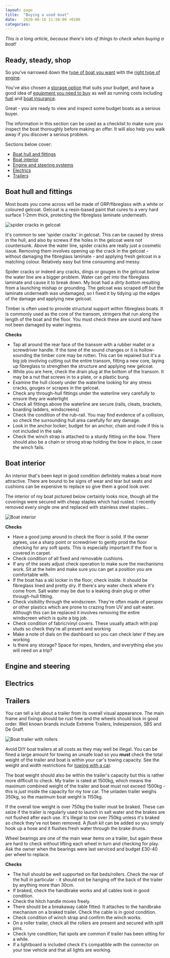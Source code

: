 ```yaml
---
layout: page
title:  "Buying a used boat"
date:   2020-06-16 11:50:00 +0100
categories:
---
```

*This is a long article, because there's lots of things to check when buying a boat!*

## Ready, steady, shop
So you've narrowed down the [type of boat you want]({{site.baseurl}}/Budget-boat-choices) with the [right type of engine]({{site.baseurl}}/Outboard-inboard).

You've also chosen a [storage option]({{site.baseurl}}/Boat-storage) that suits your budget, and have a good idea of [equipment you need to buy]({{site.baseurl}}/Essential-equipment) as well as running costs including [fuel]({{site.baseurl}}/Fuel-consumption) and [boat insurance]({{site.baseurl}}/Boat-insurance).

Great - you are ready to view and inspect some budget boats as a serious buyer.

The information in this section can be used as a checklist to make sure you inspect the boat thoroughly before making an offer. It will also help you walk away if you discover a serious problem.

Sections below cover:
- [Boat hull and fittings](#boat-hull-and-fittings)
- [Boat interior](#boat-interior)
- [Engine and steering systems](#engine-and-steering)
- [Electrics](#electrics)
- [Trailers](#trailers)

## Boat hull and fittings
Most boats you come across will be made of GRP/fibreglass with a white or coloured gelcoat. Gelcoat is a resin-based paint that cures to a very hard surface 1-2mm thick, protecting the fibreglass laminate underneath.

![spider cracks in gelcoat]({{site.baseurl}}/images/spider.jpg)

It's common to see 'spider cracks' in gelcoat. This can be caused by stress in the hull, and also by screws if the holes in the gelcoat were not countersunk. Above the water line, spider cracks are really just a cosmetic issue. Removing them involves opening up the crack in the gelcoat - without damaging the fibreglass laminate - and applying fresh gelcoat in a matching colour. Relatively easy but time consuming and messy.

Spider cracks or indeed any cracks, dings or gouges in the gelcoat *below* the water line are a bigger problem. Water can get into the fibreglass laminate and cause it to break down. My boat had a *dirty bottom* resulting from a launching mishap or grounding. The gelcoat was scraped off but the laminate underneath was undamaged, so I fixed it by tidying up the edges of the damage and applying new gelcoat.

Timber is often used to provide structural support within fibreglass boats. It is commonly used as the core of the transom, *stringers* that run along the length of the boat and the floor. You must check these are sound and have not been damaged by water ingress.

**Checks**
- Tap all around the rear face of the transom with a rubber mallet or a screwdriver handle. If the tone of the sound changes or it is hollow-sounding the timber core may be rotten. This can be repaired but it's a big job involving cutting out the entire transom, fitting a new core, laying up fibreglass to strengthen the structure and applying new gelcoat.
- While you are here, check the drain plug at the bottom of the transom. It may be a nut that screws in to a plate, or a plastic bung.
- Examine the hull closely under the waterline looking for any stress cracks, gouges or scrapes in the gelcoat.
- Check any through-hull fittings under the waterline very carefully to ensure they are watertight
- Check all fittings above the waterline are secure (rails, cleats, brackets, boarding ladders, windscreens)
- Check the condition of the rub-rail. You may find evidence of a collision, so check the surrounding hull area carefully for any damage.
- Look in the anchor locker; budget for an anchor, chain and rode if this is not included in the sale.
- Check the winch strap is attached to a sturdy fitting on the bow. There should also be a chain or strong strap holding the bow in place, in case the winch fails.


## Boat interior
An interior that's been kept in good condition definitely makes a boat more attractive. There are bound to be signs of wear and tear but seats and cushions can be expensive to replace so give them a good look over.

The interior of my boat pictured below certainly looks nice, though all the coverings were secured with cheap staples which had rusted. I recently removed every single one and replaced with stainless steel staples...

![Boat interior]({{site.baseurl}}/images/interior.jpg)

**Checks**
- Have a good jump around to check the floor is solid. If the owner agrees, use a sharp point or screwdriver to gently prod the floor checking for any soft spots. This is especially important if the floor is covered in carpet.
- Check condition of all fixed and removable cushions.
- If any of the seats adjust check operation to make sure the mechanisms work. Sit at the helm and make sure you can get a position you are comfortable with.
- If the boat has a ski locker in the floor, check inside. It should be fibreglass lined and pretty dry. If there's any water check where it's come from. Salt water may be due to a leaking drain plug or other through-hull fitting.
- Check visibility through the windscreen. They're often made of perspex or other plastics which are prone to crazing from UV and salt water. Although this can be replaced it involves removing the entire windscreen which is quite a big job.
- Check condition of fabric/vinyl covers. These usually attach with pop studs so check they're all present and working
- Make a note of dials on the dashboard so you can check later if they are working
- Is there any storage? Space for ropes, fenders, and everything else you will need on a trip?

## Engine and steering

## Electrics

## Trailers
You can tell a lot about a trailer from its overall visual appearance. The main frame and fixings should be rust free and the wheels should look in good order. Well known brands include Extreme Trailers, Indespension, SBS and De Graff.

![Boat trailer with rollers]({{site.baseurl}}/images/trailer.jpg)

Avoid DIY boat trailers at all costs as they may well be illegal. You can be fined a large amount for towing an unsafe load so you **must** check the total weight of the trailer and boat is within your car's towing capacity. See the weight and width restrictions for [towing with a car](https://www.gov.uk/towing-with-car).

The boat weight should also be within the trailer's capacity but this is rather more difficult to check. My trailer is rated at 1500kg, which means the maximum combined weight of the trailer and boat must not exceed 1500kg - this is *just* inside the capacity for my tow car. The unladen trailer weighs 350kg, so the maximum boat weight is 1150kg.

If the overall tow weight is over 750kg the trailer must be braked. These can seize if the trailer is regularly used to launch in salt water and the brakes are not flushed after each use. It's illegal to tow over 750kg unless it's braked so check they've not been removed. A *flush kit* can be added so you simply hook up a hose and it flushes fresh water through the brake drums.

Wheel bearings are one of the main wear items on a trailer, but again these are hard to check without lifting each wheel in turn and checking for play. Ask the owner when the bearings were last serviced and budget £30-40 per wheel to replace.

**Checks**
- The hull should be well supported on flat beds/rollers. Check the rear of the hull in particular - it should not be hanging off the back of the trailer by anything more than 30cm.
- If braked, check the handbrake works and all cables look in good condition.
- Check the hitch handle moves freely.
- There should be a breakaway cable fitted. It attaches to the handbrake mechanism on a braked trailer. Check the cable is in good condition.
- Check condition of winch strap and confirm the winch works.
- On a roller trailer, check all the rollers are present and secured with split pins.
- Check tyre condition; flat spots are common if trailer has been sitting for a while.
- If a lightboard is included check it's compatible with the connector on your tow vehicle and that all lights are working.
